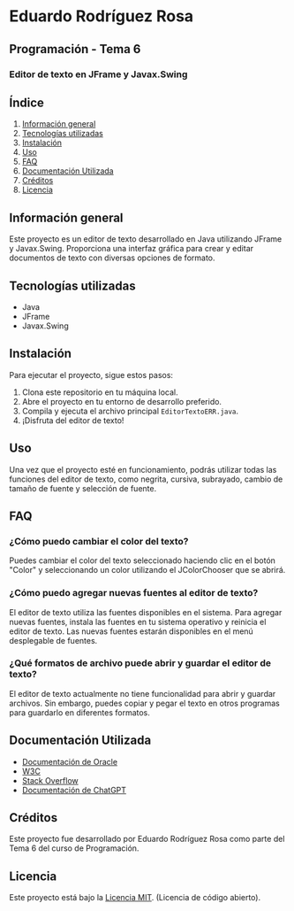 # Eduardo Rodríguez Rosa
## Programación - Tema 6
### Editor de texto en JFrame y Javax.Swing

## Índice

1. [Información general](#información-general)
2. [Tecnologías utilizadas](#tecnologías-utilizadas)
3. [Instalación](#instalación)
4. [Uso](#uso)
5. [FAQ](#faq)
6. [Documentación Utilizada](#documentación-utilizada)
7. [Créditos](#créditos)
8. [Licencia](#licencia)

## Información general

Este proyecto es un editor de texto desarrollado en Java utilizando JFrame y Javax.Swing. Proporciona una interfaz gráfica para crear y editar documentos de texto con diversas opciones de formato.

## Tecnologías utilizadas

- Java
- JFrame
- Javax.Swing

## Instalación

Para ejecutar el proyecto, sigue estos pasos:

1. Clona este repositorio en tu máquina local.
2. Abre el proyecto en tu entorno de desarrollo preferido.
3. Compila y ejecuta el archivo principal `EditorTextoERR.java`.
4. ¡Disfruta del editor de texto!

## Uso

Una vez que el proyecto esté en funcionamiento, podrás utilizar todas las funciones del editor de texto, como negrita, cursiva, subrayado, cambio de tamaño de fuente y selección de fuente.

## FAQ

### ¿Cómo puedo cambiar el color del texto?

Puedes cambiar el color del texto seleccionado haciendo clic en el botón "Color" y seleccionando un color utilizando el JColorChooser que se abrirá.

### ¿Cómo puedo agregar nuevas fuentes al editor de texto?

El editor de texto utiliza las fuentes disponibles en el sistema. Para agregar nuevas fuentes, instala las fuentes en tu sistema operativo y reinicia el editor de texto. Las nuevas fuentes estarán disponibles en el menú desplegable de fuentes.

### ¿Qué formatos de archivo puede abrir y guardar el editor de texto?

El editor de texto actualmente no tiene funcionalidad para abrir y guardar archivos. Sin embargo, puedes copiar y pegar el texto en otros programas para guardarlo en diferentes formatos.

## Documentación Utilizada

- [Documentación de Oracle](https://docs.oracle.com/en/java/javase/)
- [W3C](https://www.w3schools.com/java/default.asp)
- [Stack Overflow](https://stackoverflow.com/)
- [Documentación de ChatGPT](https://chat.openai.com/)

## Créditos

Este proyecto fue desarrollado por Eduardo Rodríguez Rosa como parte del Tema 6 del curso de Programación.

## Licencia

Este proyecto está bajo la [Licencia MIT](LICENSE). (Licencia de código abierto).
